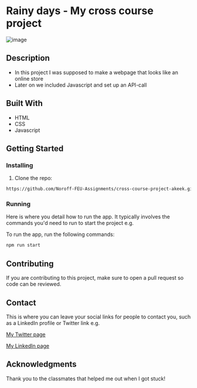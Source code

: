 # Rainy days - My cross course project

![image](images/printscreen_cross_course.png)

## Description

- In this project I was supposed to make a webpage that looks like an online store
- Later on we included Javascript and set up an API-call

## Built With

- HTML
- CSS
- Javascript

## Getting Started

### Installing

1. Clone the repo:

```bash
https://github.com/Noroff-FEU-Assignments/cross-course-project-akeek.git
```

### Running

Here is where you detail how to run the app. It typically involves the commands you'd need to run to start the project e.g.

To run the app, run the following commands:

```bash
npm run start
```

## Contributing

If you are contributing to this project, make sure to open a pull request so code can be reviewed.

## Contact

This is where you can leave your social links for people to contact you, such as a LinkedIn profile or Twitter link e.g.

[My Twitter page](https://twitter.com/OnTheRocksEk)

[My LinkedIn page](https://www.linkedin.com/in/%C3%A5ke-ek-443729191/)

## Acknowledgments

Thank you to the classmates that helped me out when I got stuck!
